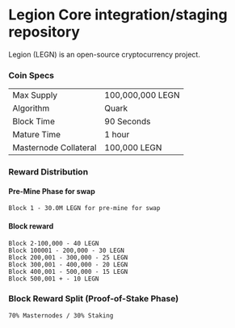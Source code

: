 Legion Core integration/staging repository
=================================================

Legion (LEGN) is an open-source cryptocurrency project. 

### Coin Specs
|                             |                   |
|-----------------------------|-------------------|
| Max Supply                  | 100,000,000 LEGN  |
| Algorithm                   | Quark             |
| Block Time                  | 90 Seconds        |
| Mature Time                 | 1 hour            |
| Masternode Collateral       | 100,000 LEGN      |


### Reward Distribution

#### Pre-Mine Phase for swap
    Block 1 - 30.0M LEGN for pre-mine for swap

#### Block reward
    Block 2-100,000 - 40 LEGN
    Block 100001 - 200,000 - 30 LEGN
    Block 200,001 - 300,000 - 25 LEGN
    Block 300,001 - 400,000 - 20 LEGN
    Block 400,001 - 500,000 - 15 LEGN
    Block 500,001 + - 10 LEGN

### Block Reward Split (Proof-of-Stake Phase)
    70% Masternodes / 30% Staking

